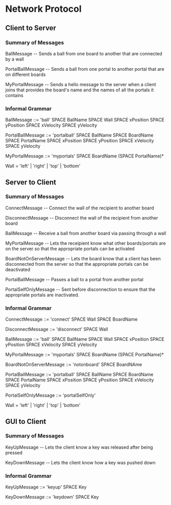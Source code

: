 Network Protocol
================

Client to Server
----------------

### Summary of Messages

BallMessage -- Sends a ball from one board to another that are connected by a wall

PortalBallMessage -- Sends a ball from one portal to another portal that are on different boards

MyPortalMessage -- Sends a hello message to the server when a client joins that provides the board's name and the names of all the portals it contains

### Informal Grammar

BallMessage ::= 'ball' SPACE BallName SPACE Wall SPACE xPosition SPACE yPosition SPACE xVelocity SPACE yVelocity

PortalBallMessage ::= 'portalball' SPACE BallName SPACE BoardName SPACE PortalName SPACE xPosition SPACE yPosition SPACE xVelocity SPACE yVelocity

MyPortalMessage ::= 'myportals' SPACE BoardName (SPACE PortalName)*

Wall = 'left' | 'right' | 'top' | 'bottom'

Server to Client
----------------

### Summary of Messages

ConnectMessage -- Connect the wall of the recipient to another board

DisconnectMessage -- Disconnect the wall of the recipient from another board

BallMessage -- Receive a ball from another board via passing through a wall

MyPortalMessage -- Lets the receipient know what other boards/portals are on the server so that the appropriate portals can be activated

BoardNotOnServerMessage -- Lets the board know that a client has been disconnected from the server so that the appropriate portals can be deactivated

PortalBallMessage -- Passes a ball to a portal from another portal

PortalSelfOnlyMessage -- Sent before disconnection to ensure that the appropriate portals are inactivated. 

### Informal Grammar

ConnectMessage ::= 'connect' SPACE Wall SPACE BoardName

DisconnectMessage ::= 'disconnect' SPACE Wall

BallMessage ::= 'ball' SPACE BallName SPACE Wall SPACE xPosition SPACE yPosition SPACE xVelocity SPACE yVelocity

MyPortalMessage ::= 'myportals' SPACE BoardName (SPACE PortalName)*

BoardNotOnServerMessage ::= 'notonboard' SPACE BoardNAme

PortalBallMessage ::= 'portalball' SPACE BallName SPACE BoardName SPACE PortalName SPACE xPosition SPACE yPosition SPACE xVelocity SPACE yVelocity

PortalSelfOnlyMessage ::= 'portalSelfOnly'

Wall = 'left' | 'right' | 'top' | 'bottom'

GUI to Client
-------------

### Summary of Messages

KeyUpMessage -- Lets the client know a key was released after being pressed

KeyDownMessage -- Lets the client know how a key was pushed down

### Informal Grammar

KeyUpMessage ::= 'keyup' SPACE Key

KeyDownMessage ::= 'keydown' SPACE Key
